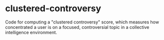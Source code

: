 clustered-controversy
=====================

Code for computing a "clustered controversy" score, which measures how concentrated a user is on a focused, controversial topic in a collective intelligence environment.
